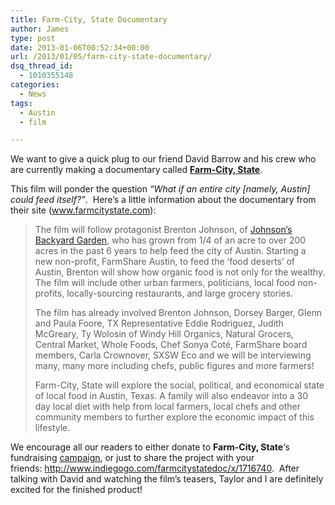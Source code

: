 ```yaml
---
title: Farm-City, State Documentary
author: James
type: post
date: 2013-01-06T00:52:34+00:00
url: /2013/01/05/farm-city-state-documentary/
dsq_thread_id:
  - 1010355148
categories:
  - News
tags:
  - Austin
  - film

---
```

We want to give a quick plug to our friend David Barrow and his crew who are currently making a documentary called <a title="Farm-City, State" href="http://www.farmcitystate.com/" target="_blank"><strong>Farm-City, State</strong></a>.

<div class="embed-vimeo" style="text-align: center;">
</div>

This film will ponder the question _&#8220;What if an entire city [namely, Austin] could feed itself?&#8221;_.  Here&#8217;s a little information about the documentary from their site (<a title="Farm-City, State" href="http://www.farmcitystate.com" target="_blank">www.farmcitystate.com</a>):

> The film will follow protagonist Brenton Johnson, of <a title="Johnson's Backyard Garden" href="http://jbgorganic.com" target="_blank">Johnson&#8217;s Backyard Garden</a>, who has grown from 1/4 of an acre to over 200 acres in the past 6 years to help feed the city of Austin. Starting a new non-profit, FarmShare Austin, to feed the &#8216;food deserts&#8217; of Austin, Brenton will show how organic food is not only for the wealthy. The film will include other urban farmers, politicians, local food non-profits, locally-sourcing restaurants, and large grocery stories.
> 
> The film has already involved Brenton Johnson, Dorsey Barger, Glenn and Paula Foore, TX Representative Eddie Rodriguez, Judith McGreary, Ty Wolosin of Windy Hill Organics, Natural Grocers, Central Market, Whole Foods, Chef Sonya Coté, FarmShare board members, Carla Crownover, SXSW Eco and we will be interviewing many, many more including chefs, public figures and more farmers!
> 
> Farm-City, State will explore the social, political, and economical state of local food in Austin, Texas. A family will also endeavor into a 30 day local diet with help from local farmers, local chefs and other community members to further explore the economic impact of this lifestyle.

We encourage all our readers to either donate to **Farm-City, State**&#8216;s fundraising <a title="Farm-City, State on IndieGoGo" href="http://www.indiegogo.com/farmcitystatedoc" target="_blank">campaign</a>, or just to share the project with your friends: <a title="Farm-City, State on IndieGoGo" href="http://www.indiegogo.com/farmcitystatedoc/x/1716740" target="_blank">http://www.indiegogo.com/farmcitystatedoc/x/1716740</a>.  After talking with David and watching the film&#8217;s teasers, Taylor and I are definitely excited for the finished product!